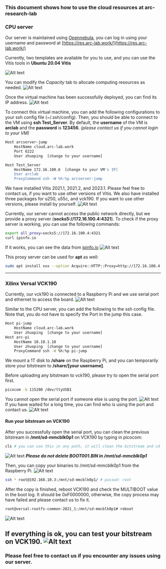 ### This document shows how to use the cloud resources at arc-research-lab

### CPU server
Our server is maintained using [Opennebula](https://opennebula.io/), you can log in using your username and password at [https://res.arc-lab.work/](https://res.arc-lab.work/)

Currently, two templates are available for you to use, and you can use the Vitis tools in **Ubuntu 20.04 Vitis**

![Alt text](images/001.png)

You can modify the *Capacity* tab to allocate computing resources as needed. 
![Alt text](images/002.png)

Once the virtual machine has been successfully deployed, you can find its IP address. 
![Alt text](images/003.png)

To connect this virtual machine, you can add the following configurations to your ssh config file (~/.ssh/config). Then, you should be able to connect to the VM using **ssh Test_Server**. By default, the **username** of the VM is **arclab** and the **password** is **123456**. *(please contact us if you cannot login to your VM)*
```bash
Host arcserver-jump
    HostName cloud.arc-lab.work
    Port 6222
    User zhuoping  [change to your username]

Host Test_Server
    HostName 172.16.100.6  [change to your VM's IP]
    User arclab
    ProxyCommand ssh -W %h:%p arcserver-jump
```
We have installed Vitis 2021.1, 2021.2, and 2023.1. Please feel free to contact us, if you want to use other versions of Vitis. We also have installed three packages for u250, u55c, and vck190. If you want to use other versions, please install by yourself.
![Alt text](images/004.png)

Currently, our server cannot access the public network directly, but we provide a proxy server (**socks5://172.16.100.4:4321**). To check if the proxy server is working, you can use the following commands:
```bash
export all_proxy=socks5://172.16.100.4:4321
curl ipinfo.io
```
If it works, you can see the data from [ipinfo.io](https://ipinfo.io/)
![Alt text](images/005.png)

This proxy server can be used for **apt** as well:
```bash
sudo apt install xxx --option Acquire::HTTP::Proxy=http://172.16.100.4:4321
```
---
### Xilinx Versal VCK190
Currently, our vck190 is connected to a Raspberry Pi and we use serial port and ethernet to access the board.
![Alt text](images/006.png)

Similar to the CPU server, you can add the following to the ssh config file. Note that, you do not have to specify the Port in the jump this case.
```bash
Host pi-jump
    HostName cloud.arc-lab.work
    User zhuoping  [change to your username]
Host arc-pi
    HostName 10.10.1.10
    User zhuoping  [change to your username]
    ProxyCommand ssh -W %h:%p pi-jump
```

We mount a 1T disk to **/share** on the Raspberry Pi, and you can temporarily store your bitstream to **/share/[your username]**. 

Before uploading any bitstream to vck190, please try to open the serial port first. 
```bash
picocom -b 115200 /dev/ttyUSB1
```
You cannot open the serial port if someone else is using the port.
![Alt text](images/007.png)
If you have waited for a long time, you can find who is using the port and contact us.
![Alt text](images/008.png)

#### Run your bitstream on VCK190
After you successfully open the serial port, you can clean the previous bitstream in **/mnt/sd-mmcblk0p1** on VCK190 by typing in picocom: 
```bash
cls # you can use this in any path, it will clean the bitstream and cd to /mnt/sd-mmcblk0p1 
```
![Alt text](images/009.png)
***Please do not delete BOOT001.BIN in /mnt/sd-mmcblk0p1***

Then, you can copy your binaries to /mnt/sd-mmcblk0p1 from the Raspberry Pi.
![Alt text](images/010.png)
```bash
ssh * root@192.168.10.3:/mnt/sd-mmcblk0p1/ # passwd: root
```

After the copy is finished, reboot VCK190 and check the MULTIBOOT value in the boot log. It should be 0xF0000000, otherwise, the copy process may have failed and please contact us to fix it.
```bash
root@versal-rootfs-common-2021_1:/mnt/sd-mmcblk0p1# reboot
```
![Alt text](images/011.png)

If everything is ok, you can test your bitstream on VCK190.
![Alt text](images/012.png)
---

### Please feel free to contact us if you encounter any issues using our server. 
